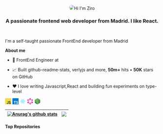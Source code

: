 <div id="header" align="center">
        <img src= "https://media.giphy.com/media/v1.Y2lkPTc5MGI3NjExbmR1dTViMjdxc2IzcDNxZjk3OTJ2cGttaTl3YW5rMHA3NnB3dTl6OSZlcD12MV9pbnRlcm5hbF9naWZfYnlfaWQmY3Q9Zw/GQty4dYXeVkOeMzqVx/giphy.gif"
         width="200" style="border-radius: 50%; />
        <h1 align="center">Hi  I'm Ziro </h1>
        <h3 align="center">A passionate frontend web developer from Madrid. I like React.</h3>
    </div>
<br />

I'm a self-taught passionate FrontEnd developer from Madrid

**About me**

- 💼 FrontEnd Engineer at 

- 📈 Built github-readme-stats, verlyjs and more, **50m+** hits • **50K** stars on GitHub

- ❤️ I love writing Javascript,React and building fun experiments on type-level


<code><img height="20" alt="javascript" src="https://raw.githubusercontent.com/github/explore/80688e429a7d4ef2fca1e82350fe8e3517d3494d/topics/javascript/javascript.png"></code>
<code><img height="20" alt="typescript" src="https://raw.githubusercontent.com/github/explore/80688e429a7d4ef2fca1e82350fe8e3517d3494d/topics/typescript/typescript.png"></code>
<code><img height="20" alt="react" src="https://raw.githubusercontent.com/github/explore/80688e429a7d4ef2fca1e82350fe8e3517d3494d/topics/react/react.png"></code>
<code><img height="20" alt="graphql" src="https://raw.githubusercontent.com/github/explore/5c058a388828bb5fde0bcafd4bc867b5bb3f26f3/topics/graphql/graphql.png"></code>
<code><img height="20" alt="nodejs" src="https://raw.githubusercontent.com/github/explore/80688e429a7d4ef2fca1e82350fe8e3517d3494d/topics/nodejs/nodejs.png"></code>    


| <a href="https://github.com/anuraghazra/github-readme-stats"><img align="center" src="https://github-readme-stats.vercel.app/api?username=anuraghazra&show_icons=true&include_all_commits=true&theme=buefy&hide_border=true" alt="Anurag's github stats" /></a> | <a href="https://github.com/anuraghazra/github-readme-stats"><img align="center" src="https://github-readme-stats.vercel.app/api/top-langs/?username=anuraghazra&layout=compact&theme=buefy&hide_border=true" /></a> |
| ------------- | ------------- |

#### Top Repositories



